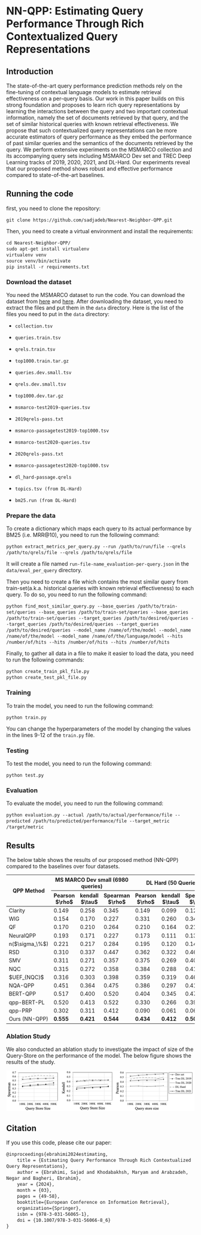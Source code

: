 # NN-QPP: Estimating Query Performance Through Rich Contextualized Query Representations

## Introduction
The state-of-the-art query performance prediction methods rely on the fine-tuning of contextual language models to estimate retrieval effectiveness on a per-query basis. Our work in this paper builds on this strong foundation and proposes to learn rich query representations by learning the interactions between the query and two important contextual information, namely the set of documents retrieved by that query, and the set of similar historical queries with known retrieval effectiveness. We propose that such contextualized query representations can be more accurate estimators of query performance as they embed the performance of past similar queries and the semantics of the documents retrieved by the query. We perform extensive experiments on the MSMARCO collection and its accompanying query sets including MSMARCO Dev set and TREC Deep Learning tracks of 2019, 2020, 2021,
and DL-Hard. Our experiments reveal that our proposed method shows robust and effective performance compared to state-of-the-art baselines.

## Running the code

first, you need to clone the repository:

```
git clone https://github.com/sadjadeb/Nearest-Neighbor-QPP.git
```

Then, you need to create a virtual environment and install the requirements:

```
cd Nearest-Neighbor-QPP/
sudo apt-get install virtualenv
virtualenv venv
source venv/bin/activate
pip install -r requirements.txt
```

### Download the dataset
You need the MSMARCO dataset to run the code.
You can download the dataset from [here](https://microsoft.github.io/msmarco/TREC-Deep-Learning-2020) and [here](https://github.com/grill-lab/DL-Hard).
After downloading the dataset, you need to extract the files and put them in the `data` directory.
Here is the list of the files you need to put in the `data` directory:

- `collection.tsv`


- `queries.train.tsv`
- `qrels.train.tsv`
- `top1000.train.tar.gz`


- `queries.dev.small.tsv`
- `qrels.dev.small.tsv`
- `top1000.dev.tar.gz`


- `msmarco-test2019-queries.tsv`
- `2019qrels-pass.txt`
- `msmarco-passagetest2019-top1000.tsv`


- `msmarco-test2020-queries.tsv`
- `2020qrels-pass.txt`
- `msmarco-passagetest2020-top1000.tsv`


- `dl_hard-passage.qrels`
- `topics.tsv (from DL-Hard)`
- `bm25.run (from DL-Hard)`

### Prepare the data

To create a dictionary which maps each query to its actual performance by BM25 (i.e. MRR@10), you need to run the following command:

```
python extract_metrics_per_query.py --run /path/to/run/file --qrels /path/to/qrels/file --qrels /path/to/qrels/file
```

It will create a file named `run-file-name_evaluation-per-query.json` in the `data/eval_per_query` directory.

Then you need to create a file which contains the most similar query from train-set(a.k.a. historical queries with known retrieval effectiveness) to each query. To do so, you need to run the following command:
```
python find_most_similar_query.py --base_queries /path/to/train-set/queries --base_queries /path/to/train-set/queries --base_queries /path/to/train-set/queries --target_queries /path/to/desired/queries --target_queries /path/to/desired/queries --target_queries /path/to/desired/queries --model_name /name/of/the/model --model_name /name/of/the/model --model_name /name/of/the/language/model --hits /number/of/hits --hits /number/of/hits --hits /number/of/hits
```

Finally, to gather all data in a file to make it easier to load the data, you need to run the following commands:

```
python create_train_pkl_file.py
python create_test_pkl_file.py
```

### Training

To train the model, you need to run the following command:

```
python train.py
```

You can change the hyperparameters of the model by changing the values in the lines 9-12 of the `train.py` file.

### Testing

To test the model, you need to run the following command:

```
python test.py
```

### Evaluation

To evaluate the model, you need to run the following command:

```
python evaluation.py --actual /path/to/actual/performance/file --predicted /path/to/predicted/performance/file --target_metric /target/metric
```

## Results

The below table shows the results of our proposed method (NN-QPP) compared to the baselines over four datasets.

<table>
<thead>
  <tr>
    <th rowspan="2">QPP Method</th>
    <th colspan="3">MS MARCO Dev small (6980 queries)</th>
    <th colspan="3">DL Hard (50 Queries)</th>
    <th colspan="3">TREC DL 2019 (43 Queries)</th>
    <th colspan="3">TREC DL 2020 (54 Queries)</th>
    <th colspan="3">TREC DL 2021 (53 Queries)</th>
  </tr>
  <tr>
    <th>Pearson $\rho$</th>
    <th>kendall $\tau$</th>
    <th>Spearman $\rho$</th>
    <th>Pearson $\rho$</th>
    <th>kendall $\tau$</th>
    <th>Spearman $\rho$</th>
    <th>Pearson $\rho$</th>
    <th>kendall $\tau$</th>
    <th>Spearman $\rho$</th>
    <th>Pearson $\rho$</th>
    <th>kendall $\tau$</th>
    <th>Spearman $\rho$</th>
    <th>Pearson $\rho$</th>
    <th>kendall $\tau$</th>
    <th>Spearman $\rho$</th>
  </tr>
</thead>
<tbody>
  <tr>
    <td>Clarity</td>
    <td>0.149</td>
    <td>0.258</td>
    <td>0.345</td>
    <td>0.149</td>
    <td>0.099</td>
    <td>0.126</td>
    <td>0.271</td>
    <td>0.229</td>
    <td>0.332</td>
    <td>0.360</td>
    <td>0.215</td>
    <td>0.296</td>
    <td>0.111</td>
    <td>0.070</td>
    <td>0.094</td>
  </tr>
  <tr>
    <td>WIG</td>
    <td>0.154</td>
    <td>0.170</td>
    <td>0.227</td>
    <td>0.331</td>
    <td>0.260</td>
    <td>0.348</td>
    <td>0.310</td>
    <td>0.158</td>
    <td>0.226</td>
    <td>0.204</td>
    <td>0.117</td>
    <td>0.166</td>
    <td>0.197</td>
    <td>0.195</td>
    <td>0.270</td>
  </tr>
  <tr>
    <td>QF</td>
    <td>0.170</td>
    <td>0.210</td>
    <td>0.264</td>
    <td>0.210</td>
    <td>0.164</td>
    <td>0.217</td>
    <td>0.295</td>
    <td>0.240</td>
    <td>0.340</td>
    <td>0.358</td>
    <td>0.266</td>
    <td>0.366</td>
    <td>0.132</td>
    <td>0.101</td>
    <td>0.142</td>
  </tr>
  <tr>
    <td>NeuralQPP</td>
    <td>0.193</td>
    <td>0.171</td>
    <td>0.227</td>
    <td>0.173</td>
    <td>0.111</td>
    <td>0.134</td>
    <td>0.289</td>
    <td>0.159</td>
    <td>0.224</td>
    <td>0.248</td>
    <td>0.129</td>
    <td>0.179</td>
    <td>0.134</td>
    <td>0.221</td>
    <td>0.188</td>
  </tr>
  <tr>
    <td>n($\sigma_\%$)</td>
    <td>0.221</td>
    <td>0.217</td>
    <td>0.284</td>
    <td>0.195</td>
    <td>0.120</td>
    <td>0.147</td>
    <td>0.371</td>
    <td>0.256</td>
    <td>0.377</td>
    <td>0.480</td>
    <td>0.329</td>
    <td>0.478</td>
    <td>0.269</td>
    <td>0.169</td>
    <td>0.256</td>
  </tr>
  <tr>
    <td>RSD</td>
    <td>0.310</td>
    <td>0.337</td>
    <td>0.447</td>
    <td>0.362</td>
    <td>0.322</td>
    <td>0.469</td>
    <td>0.460</td>
    <td>0.262</td>
    <td>0.394</td>
    <td>0.426</td>
    <td>0.364</td>
    <td>0.508</td>
    <td>0.256</td>
    <td>0.224</td>
    <td>0.340</td>
  </tr>
  <tr>
    <td>SMV</td>
    <td>0.311</td>
    <td>0.271</td>
    <td>0.357</td>
    <td>0.375</td>
    <td>0.269</td>
    <td>0.408</td>
    <td>0.495</td>
    <td>0.289</td>
    <td>0.440</td>
    <td>0.450</td>
    <td><strong>0.391</strong></td>
    <td><strong>0.539</strong></td>
    <td>0.252</td>
    <td>0.192</td>
    <td>0.278</td>
  </tr>
  <tr>
    <td>NQC</td>
    <td>0.315</td>
    <td>0.272</td>
    <td>0.358</td>
    <td>0.384</td>
    <td>0.288</td>
    <td>0.417</td>
    <td>0.466</td>
    <td>0.267</td>
    <td>0.399</td>
    <td>0.464</td>
    <td>0.294</td>
    <td>0.423</td>
    <td>0.271</td>
    <td>0.201</td>
    <td>0.292</td>
  </tr>
  <tr>
    <td>$UEF_{NQC}$</td>
    <td>0.316</td>
    <td>0.303</td>
    <td>0.398</td>
    <td>0.359</td>
    <td>0.319</td>
    <td>0.463</td>
    <td>0.507</td>
    <td>0.293</td>
    <td>0.432</td>
    <td>0.<strong>511</strong></td>
    <td>0.347</td>
    <td>0.476</td>
    <td>0.272</td>
    <td>0.223</td>
    <td>0.327</td>
  </tr>
  <tr>
    <td>NQA-QPP</td>
    <td>0.451</td>
    <td>0.364</td>
    <td>0.475</td>
    <td>0.386</td>
    <td>0.297</td>
    <td>0.418</td>
    <td>0.348</td>
    <td>0.164</td>
    <td>0.255</td>
    <td>0.507</td>
    <td>0.347</td>
    <td>0.496</td>
    <td>0.258</td>
    <td>0.185</td>
    <td>0.265</td>
  </tr>
  <tr>
    <td>BERT-QPP</td>
    <td>0.517</td>
    <td>0.400</td>
    <td>0.520</td>
    <td>0.404</td>
    <td>0.345</td>
    <td>0.472</td>
    <td>0.491</td>
    <td>0.289</td>
    <td>0.412</td>
    <td>0.467</td>
    <td>0.364</td>
    <td>0.448</td>
    <td>0.262</td>
    <td>0.237</td>
    <td>0.340</td>
  </tr>
  <tr>
    <td>qpp-BERT-PL</td>
    <td>0.520</td>
    <td>0.413</td>
    <td>0.522</td>
    <td>0.330</td>
    <td>0.266</td>
    <td>0.390</td>
    <td>0.432</td>
    <td>0.258</td>
    <td>0.361</td>
    <td>0.427</td>
    <td>0.280</td>
    <td>0.392</td>
    <td>0.247</td>
    <td>0.172</td>
    <td>0.292</td>
  </tr>
  <tr>
    <td>qpp-PRP</td>
    <td>0.302</td>
    <td>0.311</td>
    <td>0.412</td>
    <td>0.090</td>
    <td>0.061</td>
    <td>0.063</td>
    <td>0.321</td>
    <td>0.181</td>
    <td>0.229</td>
    <td>0.189</td>
    <td>0.157</td>
    <td>0.229</td>
    <td>0.027</td>
    <td>0.004</td>
    <td>0.015</td>
  </tr>
  <tr>
    <td>Ours (NN-QPP)</td>
    <td><strong>0.555</strong></td>
    <td><strong>0.421</strong></td>
    <td><strong>0.544</strong></td>
    <td><strong>0.434</strong></td>
    <td><strong>0.412</strong></td>
    <td><strong>0.508</strong></td>
    <td><strong>0.519</strong></td>
    <td><strong>0.318</strong></td>
    <td><strong>0.459</strong></td>
    <td>0.462</td>
    <td>0.318</td>
    <td>0.448</td>
    <td><strong>0.322</strong></td>
    <td><strong>0.266</strong></td>
    <td><strong>0.359</strong></td>
  </tr>
</tbody>
</table>

### Ablation Study

We also conducted an ablation study to investigate the impact of size of the Query-Store on the performance of the model. The below figure shows the results of the study.

![Ablation Study](qssize.png)

## Citation

If you use this code, please cite our paper:

```
@inproceedings{ebrahimi2024estimating,
    title = {Estimating Query Performance Through Rich Contextualized Query Representations},
    author = {Ebrahimi, Sajad and Khodabakhsh, Maryam and Arabzadeh, Negar and Bagheri, Ebrahim},
    year = {2024},
    month = {03},
    pages = {49-58},
    booktitle={European Conference on Information Retrieval},
    organization={Springer},
    isbn = {978-3-031-56065-1},
    doi = {10.1007/978-3-031-56066-8_6}
}
```

